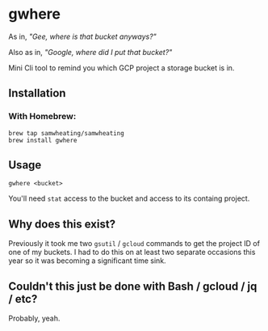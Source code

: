 # gwhere

As in, _"Gee, where is that bucket anyways?"_

Also as in, _"Google, where did I put that bucket?"_

Mini Cli tool to remind you which GCP project a storage bucket is in.

## Installation

### With Homebrew:

```
brew tap samwheating/samwheating
brew install gwhere
```

## Usage

`gwhere <bucket>`

You'll need `stat` access to the bucket and access to its containg project.

## Why does this exist?

Previously it took me two `gsutil` / `gcloud` commands to get the project ID of one of my buckets. I had to do this on at least two separate occasions this year so it was becoming a significant time sink. 

## Couldn't this just be done with Bash / gcloud / jq / etc?

Probably, yeah. 
